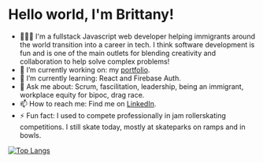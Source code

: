 # Hello world, I'm Brittany!

- 👩🏻‍💻 I'm a fullstack Javascript web developer helping immigrants around the world transition into a career in tech. I think software development is fun and is one of the main outlets for blending creativity and collaboration to help solve complex problems!
- 🔭 I’m currently working on: my [portfolio](https://github.com/bretagne-marie/portfolio).
- 🌱 I’m currently learning: React and Firebase Auth.
- 💬 Ask me about: Scrum, fascilitation, leadership, being an immigrant, workplace equity for bipoc, drag race.
- 📫 How to reach me: Find me on [LinkedIn](https://www.linkedin.com/in/bmvillegas/).
- ⚡ Fun fact: I used to compete professionally in jam rollerskating competitions. I still skate today, mostly at skateparks on ramps and in bowls.

[![Top Langs](https://github-readme-stats.vercel.app/api/top-langs/?username=bretagne-marie&layout=compact)](https://github.com/anuraghazra/github-readme-stats)
